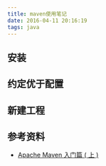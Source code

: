 ```yaml
---
title: maven使用笔记
date: 2016-04-11 20:16:19
tags: java
---
```


## 安装

## 约定优于配置

## 新建工程


## 参考资料
- [Apache Maven 入门篇 ( 上 )](http://www.oracle.com/technetwork/cn/community/java/apache-maven-getting-started-1-406235-zhs.html)
